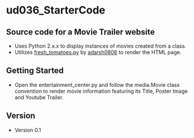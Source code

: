 ud036_StarterCode
=================

## Source code for a Movie Trailer website

- Uses Python 2.x.x to display instances of movies created from a class.  
- Utilizes [fresh_tomatoes.py](https://github.com/adarsh0806/ud036_StarterCode) by [adarsh0806](https://github.com/adarsh0806) to render the HTML page.

## Getting Started

- Open the entertainment_center.py and follow the media.Movie class convention to render movie information featuring its Title, Poster Image and Youtube Trailer.

## Version

- Version 0.1

